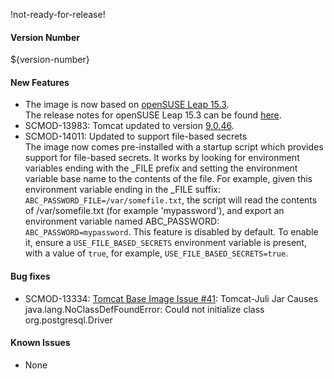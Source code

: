 !not-ready-for-release!

#### Version Number
${version-number}

#### New Features
- The image is now based on [openSUSE Leap 15.3](https://en.opensuse.org/Portal:15.3).  
The release notes for openSUSE Leap 15.3 can be found [here](https://doc.opensuse.org/release-notes/x86_64/openSUSE/Leap/15.3/).
- SCMOD-13983: Tomcat updated to version [9.0.46](https://mirrors.ukfast.co.uk/sites/ftp.apache.org/tomcat/tomcat-9/v9.0.46/README.html).
- SCMOD-14011: Updated to support file-based secrets  
  The image now comes pre-installed with a startup script which provides support for file-based secrets. It works by looking for
  environment variables ending with the _FILE prefix and setting the environment variable base name to the contents of the file. For
  example, given this environment variable ending in the _FILE suffix: `ABC_PASSWORD_FILE=/var/somefile.txt`, the script will read the
  contents of /var/somefile.txt (for example 'mypassword'), and export an environment variable named ABC_PASSWORD:
  `ABC_PASSWORD=mypassword`. This feature is disabled by default. To enable it, ensure a `USE_FILE_BASED_SECRETS` environment variable
  is present, with a value of `true`, for example, `USE_FILE_BASED_SECRETS=true`.

#### Bug fixes
 - SCMOD-13334: [Tomcat Base Image Issue #41](https://github.com/CAFapi/opensuse-tomcat-image/issues/41): Tomcat-Juli Jar Causes java.lang.NoClassDefFoundError: Could not initialize class org.postgresql.Driver

#### Known Issues
- None
